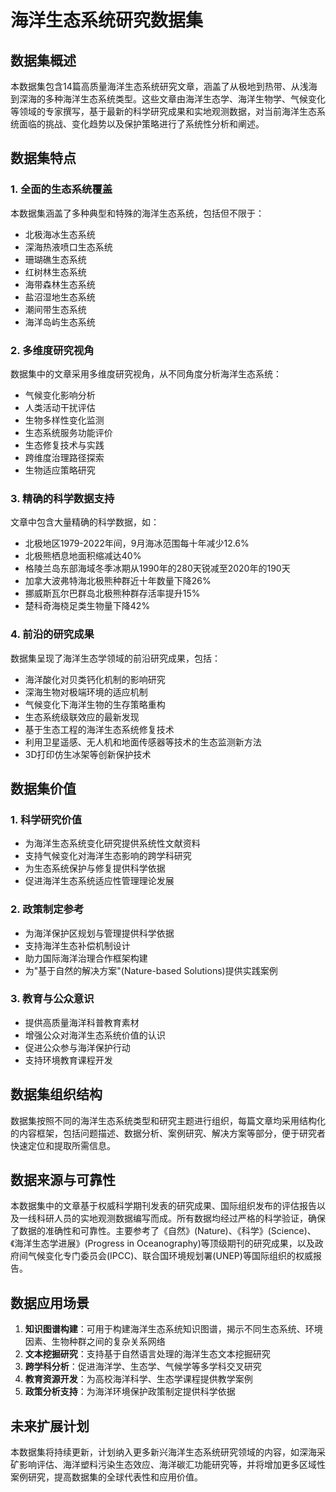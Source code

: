 


          
# 海洋生态系统研究数据集

## 数据集概述

本数据集包含14篇高质量海洋生态系统研究文章，涵盖了从极地到热带、从浅海到深海的多种海洋生态系统类型。这些文章由海洋生态学、海洋生物学、气候变化等领域的专家撰写，基于最新的科学研究成果和实地观测数据，对当前海洋生态系统面临的挑战、变化趋势以及保护策略进行了系统性分析和阐述。

## 数据集特点

### 1. 全面的生态系统覆盖

本数据集涵盖了多种典型和特殊的海洋生态系统，包括但不限于：
- 北极海冰生态系统
- 深海热液喷口生态系统
- 珊瑚礁生态系统
- 红树林生态系统
- 海带森林生态系统
- 盐沼湿地生态系统
- 潮间带生态系统
- 海洋岛屿生态系统

### 2. 多维度研究视角

数据集中的文章采用多维度研究视角，从不同角度分析海洋生态系统：
- 气候变化影响分析
- 人类活动干扰评估
- 生物多样性变化监测
- 生态系统服务功能评价
- 生态修复技术与实践
- 跨维度治理路径探索
- 生物适应策略研究

### 3. 精确的科学数据支持

文章中包含大量精确的科学数据，如：
- 北极地区1979-2022年间，9月海冰范围每十年减少12.6%
- 北极熊栖息地面积缩减达40%
- 格陵兰岛东部海域冬季冰期从1990年的280天锐减至2020年的190天
- 加拿大波弗特海北极熊种群近十年数量下降26%
- 挪威斯瓦尔巴群岛北极熊种群存活率提升15%
- 楚科奇海桡足类生物量下降42%

### 4. 前沿的研究成果

数据集呈现了海洋生态学领域的前沿研究成果，包括：
- 海洋酸化对贝类钙化机制的影响研究
- 深海生物对极端环境的适应机制
- 气候变化下海洋生物的生存策略重构
- 生态系统级联效应的最新发现
- 基于生态工程的海洋生态系统修复技术
- 利用卫星遥感、无人机和地面传感器等技术的生态监测新方法
- 3D打印仿生冰架等创新保护技术

## 数据集价值

### 1. 科学研究价值

- 为海洋生态系统变化研究提供系统性文献资料
- 支持气候变化对海洋生态影响的跨学科研究
- 为生态系统保护与修复提供科学依据
- 促进海洋生态系统适应性管理理论发展

### 2. 政策制定参考

- 为海洋保护区规划与管理提供科学依据
- 支持海洋生态补偿机制设计
- 助力国际海洋治理合作框架构建
- 为"基于自然的解决方案"(Nature-based Solutions)提供实践案例

### 3. 教育与公众意识

- 提供高质量海洋科普教育素材
- 增强公众对海洋生态系统价值的认识
- 促进公众参与海洋保护行动
- 支持环境教育课程开发

## 数据集组织结构

数据集按照不同的海洋生态系统类型和研究主题进行组织，每篇文章均采用结构化的内容框架，包括问题描述、数据分析、案例研究、解决方案等部分，便于研究者快速定位和提取所需信息。

## 数据来源与可靠性

本数据集中的文章基于权威科学期刊发表的研究成果、国际组织发布的评估报告以及一线科研人员的实地观测数据编写而成。所有数据均经过严格的科学验证，确保了数据的准确性和可靠性。主要参考了《自然》(Nature)、《科学》(Science)、《海洋生态学进展》(Progress in Oceanography)等顶级期刊的研究成果，以及政府间气候变化专门委员会(IPCC)、联合国环境规划署(UNEP)等国际组织的权威报告。

## 数据应用场景

1. **知识图谱构建**：可用于构建海洋生态系统知识图谱，揭示不同生态系统、环境因素、生物种群之间的复杂关系网络
2. **文本挖掘研究**：支持基于自然语言处理的海洋生态文本挖掘研究
3. **跨学科分析**：促进海洋学、生态学、气候学等多学科交叉研究
4. **教育资源开发**：为高校海洋科学、生态学课程提供教学案例
5. **政策分析支持**：为海洋环境保护政策制定提供科学依据

## 未来扩展计划

本数据集将持续更新，计划纳入更多新兴海洋生态系统研究领域的内容，如深海采矿影响评估、海洋塑料污染生态效应、海洋碳汇功能研究等，并将增加更多区域性案例研究，提高数据集的全球代表性和应用价值。

        
